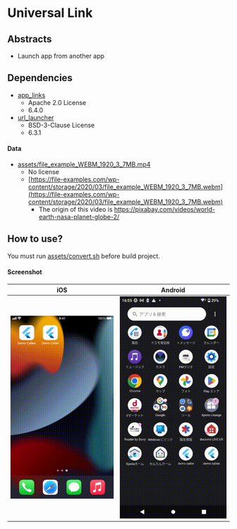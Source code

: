# Universal Link

## Abstracts

* Launch app from another app

## Dependencies

* [app_links](https://pub.dev/packages/app_links)
  * Apache 2.0 License
  * 6.4.0
* [url_launcher](https://pub.dev/packages/url_launcher)
  * BSD-3-Clause License
  * 6.3.1

#### Data

* [assets/file_example_WEBM_1920_3_7MB.mp4](assets/file_example_WEBM_1920_3_7MB.mp4)
  * No license
  * [https://file-examples.com/wp-content/storage/2020/03/file_example_WEBM_1920_3_7MB.webm](https://file-examples.com/wp-content/storage/2020/03/file_example_WEBM_1920_3_7MB.webm)
    * The origin of this video is https://pixabay.com/videos/world-earth-nasa-planet-globe-2/

## How to use?

You must run [assets/convert.sh](./assets/convert.sh) before build project.

#### Screenshot

|iOS|Android|
|---|---|
|<img src="./images/ios.gif" width="320" />|<img src="./images/android.gif" width="320" />|